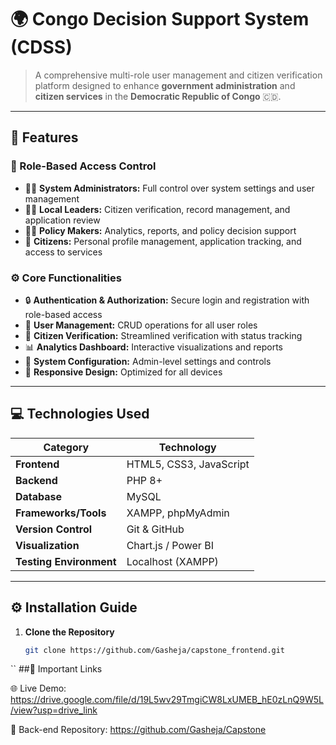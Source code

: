 <!-- 🌍 Congo Decision Support System (CDSS) -->

# 🌍 **Congo Decision Support System (CDSS)**

> A comprehensive multi-role user management and citizen verification platform designed to enhance **government administration** and **citizen services** in the **Democratic Republic of Congo** 🇨🇩.

---

## 🚀 **Features**

### 🔐 Role-Based Access Control
- 🧑‍💻 **System Administrators:** Full control over system settings and user management  
- 🧑‍🌾 **Local Leaders:** Citizen verification, record management, and application review  
- 🧑‍🏫 **Policy Makers:** Analytics, reports, and policy decision support  
- 👤 **Citizens:** Personal profile management, application tracking, and access to services  

### ⚙️ Core Functionalities
- 🔒 **Authentication & Authorization:** Secure login and registration with role-based access  
- 👥 **User Management:** CRUD operations for all user roles  
- 🪪 **Citizen Verification:** Streamlined verification with status tracking  
- 📊 **Analytics Dashboard:** Interactive visualizations and reports  
- 🧭 **System Configuration:** Admin-level settings and controls  
- 📱 **Responsive Design:** Optimized for all devices  

---

## 💻 Technologies Used

| Category | Technology |
|-----------|-------------|
| **Frontend** | HTML5, CSS3, JavaScript |
| **Backend** | PHP 8+ |
| **Database** | MySQL |
| **Frameworks/Tools** | XAMPP, phpMyAdmin |
| **Version Control** | Git & GitHub |
| **Visualization** | Chart.js / Power BI |
| **Testing Environment** | Localhost (XAMPP) |

---

## ⚙️ Installation Guide

1. **Clone the Repository**
   ```bash
   git clone https://github.com/Gasheja/capstone_frontend.git
``
   ##🔗 Important Links

🌐 Live Demo: https://drive.google.com/file/d/19L5wv29TmgiCW8LxUMEB_hE0zLnQ9W5L/view?usp=drive_link

📁 Back-end Repository: https://github.com/Gasheja/Capstone

